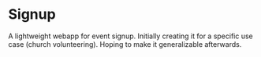 Signup
======

A lightweight webapp for event signup.  Initially creating it for a specific use case (church volunteering).  Hoping to make it generalizable afterwards.
